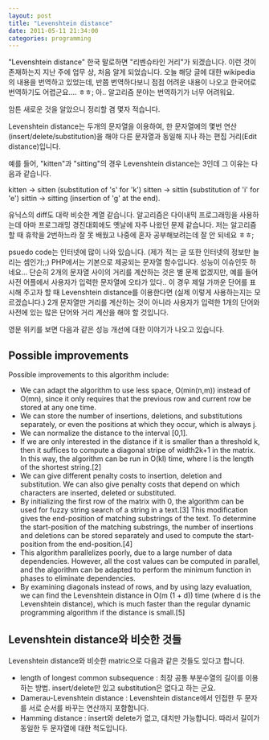 ```yaml
---
layout: post
title: "Levenshtein distance"
date: 2011-05-11 21:34:00
categories: programming
---
```


"Levenshtein distance" 한국 말로하면 "리벤슈타인 거리"가 되겠습니다. 이런 것이 존재하는지 지난 주에 업무 상, 처음 알게 되었습니다. 오늘 해당 글에 대한 wikipedia의 내용을 번역하고 있었는데, 반쯤 번역하다보니 점점 어려운 내용이 나오고 한국어로 번역하기도 어렵군요.... ㅎㅎ; 아.. 알고리즘 분야는 번역하기가 너무 어려워요.

암튼 새로운 것을 알았으니 정리할 겸 몇자 적습니다.

Levenshtein distance는 두개의 문자열을 이용하여, 한 문자열에의 몇번 연산 (insert/delete/substitution)을 해야 다른 문자열과 동일해 지나 하는 편집 거리(Edit distance)입니다.

예를 들어, "kitten"과 "sitting"의 경우 Levenshtein distance는 3인데 그 이유는 다음과 같습니다.

kitten → sitten (substitution of 's' for 'k')
sitten → sittin (substitution of 'i' for 'e')
sittin → sitting (insertion of 'g' at the end).

유닉스의 diff도 대략 비슷한 계열 같습니다. 알고리즘은 다이내믹 프로그래밍을 사용하는데 아마 프로그래밍 경진대회에도 옛날에 자주 나왔던 문제 같습니다. 저는 알고리즘할 때 휴학을 2번하느라 잘 못 배웠고 나중에 혼자 공부해보려는데 잘 안 되네요 ㅎㅎ;

psuedo code는 인터넷에 많이 나와 있습니다. (제가 적는 글 또한 인터넷의 정보만 늘리는 셈인가;;) PHP에서는 기본으로 제공되는 문자열 함수입니다.  성능이 이슈인듯 하네요... 단순히 2개의 문자열 사이의 거리를 계산하는 것은 별 문제 없겠지만, 예를 들어 사전 어플에서 사용자가 입력한 문자열에 오타가 있다.. 이 경우 제일 가까운 단어를 표시해 주고자 할 때 Levenshtein distance를 이용한다면 (실제 이렇게 사용하는지는 모르겠습니다.) 2개 문자열만 거리를 계산하는 것이 아니라 사용자가 입력한 1개의 단어와 사전에 있는 많은 단어와 거리 계산을 해야 할 것입니다.

영문 위키를 보면 다음과 같은 성능 개선에 대한 이야기가 나오고 있습니다.

## Possible improvements

Possible improvements to this algorithm include:

- We can adapt the algorithm to use less space, O(min(n,m)) instead of O(mn), since it only requires that the previous row and current row be stored at any one time.
- We can store the number of insertions, deletions, and substitutions separately, or even the positions at which they occur, which is always j.
- We can normalize the distance to the interval [0,1].
- If we are only interested in the distance if it is smaller than a threshold k, then it suffices to compute a diagonal stripe of width2k+1 in the matrix. In this way, the algorithm can be run in O(kl) time, where l is the length of the shortest string.[2]
- We can give different penalty costs to insertion, deletion and substitution. We can also give penalty costs that depend on which characters are inserted, deleted or substituted.
- By initializing the first row of the matrix with 0, the algorithm can be used for fuzzy string search of a string in a text.[3] This modification gives the end-position of matching substrings of the text. To determine the start-position of the matching substrings, the number of insertions and deletions can be stored separately and used to compute the start-position from the end-position.[4]
- This algorithm parallelizes poorly, due to a large number of data dependencies. However, all the cost values can be computed in parallel, and the algorithm can be adapted to perform the minimum function in phases to eliminate dependencies.
- By examining diagonals instead of rows, and by using lazy evaluation, we can find the Levenshtein distance in O(m (1 + d)) time (where d is the Levenshtein distance), which is much faster than the regular dynamic programming algorithm if the distance is small.[5]

## Levenshtein distance와 비슷한 것들

Levenshtein distance와 비슷한 matric으로 다음과 같은 것들도 있다고 합니다.

- length of longest common subsequence : 최장 공통 부분수열의 길이를 이용하는 방법. insert/delete만 있고 substitution은 없다고 하는 군요.
- Damerau-Levenshtein distance : Levenshtein distance에서 인접한 두 문자를 서로 순서를 바꾸는 연산까지 포함합니다.
- Hamming distance : insert와 delete가 없고, 대치만 가능합니다. 따라서 길이가 동일한 두 문자열에 대한 척도입니다.

